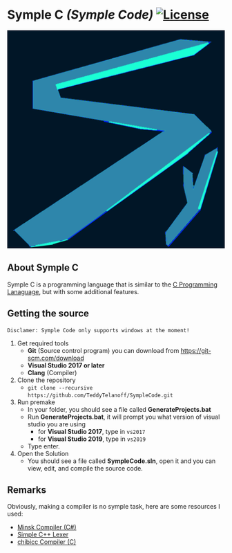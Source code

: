 # Symple C *(Symple Code)* [![License](https://img.shields.io/github/license/TeddyTelanoff/SympleCode.svg)](LICENSE)

![Symple](/res/Symple.png?raw=true "Symple")

## About Symple C

Symple C is a programming language that is similar to the [C Programming Lanaguage](https://en.wikipedia.org/wiki/C_(programming_language)), but with some additional features.

## Getting the source

```
Disclamer: Symple Code only supports windows at the moment!
```

1) Get required tools
    - **Git** (Source control program) you can download from https://git-scm.com/download
    - **Visual Studio 2017 or later**
    - **Clang** (Compiler)
2) Clone the repository
   - `git clone --recursive https://github.com/TeddyTelanoff/SympleCode.git`
3) Run premake
    - In your folder, you should see a file called **GenerateProjects.bat**
    - Run **GenerateProjects.bat**, it will prompt you what version of visual studio you are using
      - for **Visual Studio 2017**, type in `vs2017`
      - for **Visual Studio 2019**, type in `vs2019`
    - Type enter.
4) Open the Solution
    - You should see a file called **SympleCode.sln**, open it and you can view, edit, and compile the source code.
  
## Remarks
  
Obviously, making a compiler is no symple task, here are some resources I used:
  - [Minsk Compiler (C#)](https://github.com/terrajobst/minsk)
  - [Simple C++ Lexer](https://gist.github.com/arrieta/1a309138689e09375b90b3b1aa768e20)
  - [chibicc Compiler (C)](https://github.com/rui314/chibicc)
